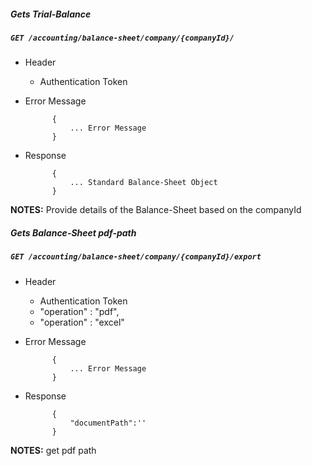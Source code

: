 ##### Gets Trial-Balance     
            
##### `GET /accounting/balance-sheet/company/{companyId}/`
+ Header 
	- Authentication Token
	
+ Error Message

			{
				... Error Message
			}
+ Response

			{
				... Standard Balance-Sheet Object
			}

**NOTES:** Provide details of the Balance-Sheet based on the companyId

##### Gets Balance-Sheet pdf-path    
            
##### `GET /accounting/balance-sheet/company/{companyId}/export`
+ Header 
	- Authentication Token
	- "operation" : "pdf",
	- "operation" : "excel"
+ Error Message

			{
				... Error Message
			}
+ Response

			{
				"documentPath":''
			}

**NOTES:** get pdf path 